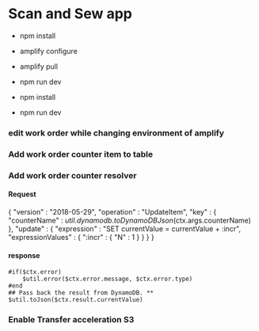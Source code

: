 # Scan and Sew app

- npm install
- amplify configure
- amplify pull
- npm run dev

- npm install
- npm run dev

### edit work order while changing environment of amplify

### Add work order counter item to table

### Add work order counter resolver

#### Request

{
"version" : "2018-05-29",
"operation" : "UpdateItem",
"key" : {
"counterName" : $util.dynamodb.toDynamoDBJson($ctx.args.counterName)
},
"update" : {
"expression" : "SET currentValue = currentValue + :incr",
"expressionValues" : {
":incr" : { "N" : 1 }
}
}
}

#### response

    #if($ctx.error)
        $util.error($ctx.error.message, $ctx.error.type)
    #end
    ## Pass back the result from DynamoDB. **
    $util.toJson($ctx.result.currentValue)

### Enable Transfer acceleration S3
